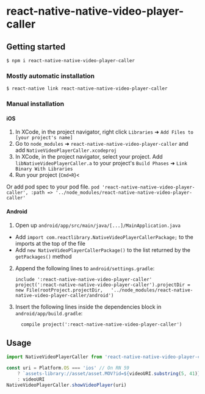 # react-native-native-video-player-caller

## Getting started

`$ npm i react-native-native-video-player-caller`

### Mostly automatic installation

`$ react-native link react-native-native-video-player-caller`

### Manual installation


#### iOS

1. In XCode, in the project navigator, right click `Libraries` ➜ `Add Files to [your project's name]`
2. Go to `node_modules` ➜ `react-native-native-video-player-caller` and add `NativeVideoPlayerCaller.xcodeproj`
3. In XCode, in the project navigator, select your project. Add `libNativeVideoPlayerCaller.a` to your project's `Build Phases` ➜ `Link Binary With Libraries`
4. Run your project (`Cmd+R`)<

Or add pod spec to your pod file.
`pod 'react-native-native-video-player-caller', :path => '../node_modules/react-native-native-video-player-caller'`

#### Android

1. Open up `android/app/src/main/java/[...]/MainApplication.java`
  - Add `import com.reactlibrary.NativeVideoPlayerCallerPackage;` to the imports at the top of the file
  - Add `new NativeVideoPlayerCallerPackage()` to the list returned by the `getPackages()` method
2. Append the following lines to `android/settings.gradle`:
  	```
  	include ':react-native-native-video-player-caller'
  	project(':react-native-native-video-player-caller').projectDir = new File(rootProject.projectDir, 	'../node_modules/react-native-native-video-player-caller/android')
  	```
3. Insert the following lines inside the dependencies block in `android/app/build.gradle`:
  	```
      compile project(':react-native-native-video-player-caller')
  	```


## Usage
```javascript
import NativeVideoPlayerCaller from 'react-native-native-video-player-caller';

const uri = Platform.OS === 'ios' // On RN 59
	? `assets-library://asset/asset.MOV?id=${videoURI.substring(5, 41)}&ext=MOV` 
	: videoURI
NativeVideoPlayerCaller.showVideoPlayer(uri)
```
